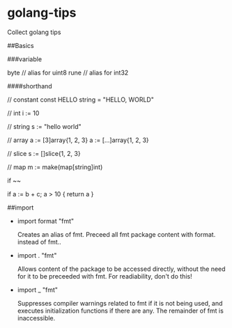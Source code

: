 golang-tips
===========

Collect golang tips 

##Basics

###variable

byte // alias for uint8
rune // alias for int32

####shorthand

// constant
const HELLO string = "HELLO, WORLD"

// int
i := 10

// string
s := "hello world"

// array
a := [3]array{1, 2, 3}
a := [...]array{1, 2, 3}

// slice
s := []slice{1, 2, 3}

// map
m := make(map[string]int)

if
~~

if a := b + c; a > 10 {
	return a
}

##import

- import format "fmt" 

	Creates an alias of fmt.
	Preceed all fmt package content with format. instead of fmt.. 

- import . "fmt"

	Allows content of the package to be accessed directly,
	without the need for it to be preceeded with fmt.
	For readiability, don't do this!

- import _ "fmt"

	Suppresses compiler warnings related to fmt if it is not being used,
	and executes initialization functions if there are any.
	The remainder of fmt is inaccessible.

